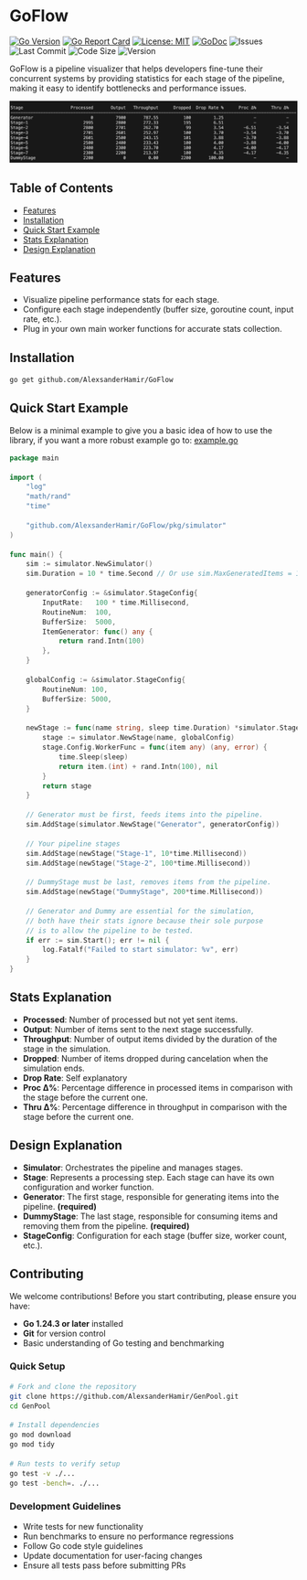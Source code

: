 # GoFlow

[![Go Version](https://img.shields.io/badge/Go-1.24%2B-blue)](https://golang.org)
[![Go Report Card](https://goreportcard.com/badge/github.com/AlexsanderHamir/GoFlow)](https://goreportcard.com/report/github.com/AlexsanderHamir/GoFlow)
[![License: MIT](https://img.shields.io/badge/License-MIT-yellow.svg)](https://opensource.org/licenses/MIT)
[![GoDoc](https://godoc.org/github.com/AlexsanderHamir/GoFlow?status.svg)](https://godoc.org/github.com/AlexsanderHamir/GoFlow/pkg/simulator)
![Issues](https://img.shields.io/github/issues/AlexsanderHamir/GoFlow)
![Last Commit](https://img.shields.io/github/last-commit/AlexsanderHamir/GoFlow)
![Code Size](https://img.shields.io/github/languages/code-size/AlexsanderHamir/GoFlow)
![Version](https://img.shields.io/github/v/tag/AlexsanderHamir/GoFlow?sort=semver)

GoFlow is a pipeline visualizer that helps developers fine-tune their concurrent systems by providing statistics for each stage of the pipeline, making it easy to identify bottlenecks and performance issues.

![Example Pipeline Visualization](example.png)

## Table of Contents

- [Features](#features)
- [Installation](#installation)
- [Quick Start Example](#quick-start-example)
- [Stats Explanation](#stats-explanation)
- [Design Explanation](#design-explanation)

## Features

- Visualize pipeline performance stats for each stage.
- Configure each stage independently (buffer size, goroutine count, input rate, etc.).
- Plug in your own main worker functions for accurate stats collection.

## Installation

```sh
go get github.com/AlexsanderHamir/GoFlow
```

## Quick Start Example

Below is a minimal example to give you a basic idea of how to use the library, if you want a more robust example go to: [example.go](code_example/example.go)

```go
package main

import (
	"log"
	"math/rand"
	"time"

	"github.com/AlexsanderHamir/GoFlow/pkg/simulator"
)

func main() {
	sim := simulator.NewSimulator()
	sim.Duration = 10 * time.Second // Or use sim.MaxGeneratedItems = 10000

	generatorConfig := &simulator.StageConfig{
		InputRate:   100 * time.Millisecond,
		RoutineNum:  100,
		BufferSize:  5000,
		ItemGenerator: func() any {
			return rand.Intn(100)
		},
	}

	globalConfig := &simulator.StageConfig{
		RoutineNum: 100,
		BufferSize: 5000,
	}

	newStage := func(name string, sleep time.Duration) *simulator.Stage {
		stage := simulator.NewStage(name, globalConfig)
		stage.Config.WorkerFunc = func(item any) (any, error) {
			time.Sleep(sleep)
			return item.(int) + rand.Intn(100), nil
		}
		return stage
	}

	// Generator must be first, feeds items into the pipeline.
	sim.AddStage(simulator.NewStage("Generator", generatorConfig))

	// Your pipeline stages
	sim.AddStage(newStage("Stage-1", 10*time.Millisecond))
	sim.AddStage(newStage("Stage-2", 100*time.Millisecond))

	// DummyStage must be last, removes items from the pipeline.
	sim.AddStage(newStage("DummyStage", 200*time.Millisecond))

	// Generator and Dummy are essential for the simulation,
	// both have their stats ignore because their sole purpose
	// is to allow the pipeline to be tested.
	if err := sim.Start(); err != nil {
		log.Fatalf("Failed to start simulator: %v", err)
	}
}
```

## Stats Explanation

- **Processed**: Number of processed but not yet sent items.
- **Output**: Number of items sent to the next stage successfully.
- **Throughput**: Number of output items divided by the duration of the stage in the simulation.
- **Dropped**: Number of items dropped during cancelation when the simulation ends.
- **Drop Rate**: Self explanatory
- **Proc Δ%**: Percentage difference in processed items in comparison with the stage before the current one.
- **Thru Δ%**: Percentage difference in throughput in comparison with the stage before the current one.

## Design Explanation

- **Simulator**: Orchestrates the pipeline and manages stages.
- **Stage**: Represents a processing step. Each stage can have its own configuration and worker function.
- **Generator**: The first stage, responsible for generating items into the pipeline. **(required)**
- **DummyStage**: The last stage, responsible for consuming items and removing them from the pipeline. **(required)**
- **StageConfig**: Configuration for each stage (buffer size, worker count, etc.).

## Contributing

We welcome contributions! Before you start contributing, please ensure you have:

- **Go 1.24.3 or later** installed
- **Git** for version control
- Basic understanding of Go testing and benchmarking

### Quick Setup

```bash
# Fork and clone the repository
git clone https://github.com/AlexsanderHamir/GenPool.git
cd GenPool

# Install dependencies
go mod download
go mod tidy

# Run tests to verify setup
go test -v ./...
go test -bench=. ./...
```

### Development Guidelines

- Write tests for new functionality
- Run benchmarks to ensure no performance regressions
- Follow Go code style guidelines
- Update documentation for user-facing changes
- Ensure all tests pass before submitting PRs
